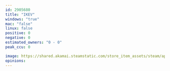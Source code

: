 ```yaml
---
id: 2905680
title: "IKEV"
windows: "true"
mac: "false"
linux: false
positive: 0
negative: 0
estimated_owners: "0 - 0"
peak_ccu: 0

image: https://shared.akamai.steamstatic.com/store_item_assets/steam/apps/2905680/header.jpg?t=1717546723
opinions:
---
```


